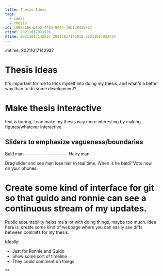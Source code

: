 ```yaml
---
title: Thesis Ideas
tags:
  - ideas
  - thesis
id: c682a16e-bfb2-440a-84f4-7dbf38415767
ctime: 20211017031926
mtime: 20211017142917 20211017142912 20211017032404
---
```


:mtime:    20211017142937

# Thesis Ideas

It's important for me to trick myself into doing my thesis, and what's a better way than to do some development?

# Make thesis interactive

text is boring, I can make my thesis way more interesting by making figures/whatever interactive.

## Sliders to emphasize vagueness/boundaries

Bald man ---------------------- Hairy man

Drag slider and see man lose hair in real time. When is he bald? Vote now on your phones.

# Create some kind of interface for git so that guido and ronnie can see a continuous stream of my updates.

Public acountability helps me a lot with doing things, maybe too much.
Idea here is: create some kind of webpage where you can easily see diffs between commits for my thesis.

Ideally:

- Just for Ronnie and Guido
- Show some sort of timeline
- They could comment on things

\*\*
